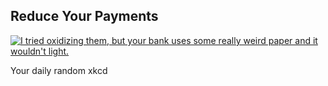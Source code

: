 ## Reduce Your Payments
[![I tried oxidizing them, but your bank uses some really weird paper and it wouldn't light.](https://imgs.xkcd.com/comics/reduce_your_payments.png)](https://xkcd.com/1426/ "I tried oxidizing them, but your bank uses some really weird paper and it wouldn't light.")

Your daily random xkcd
